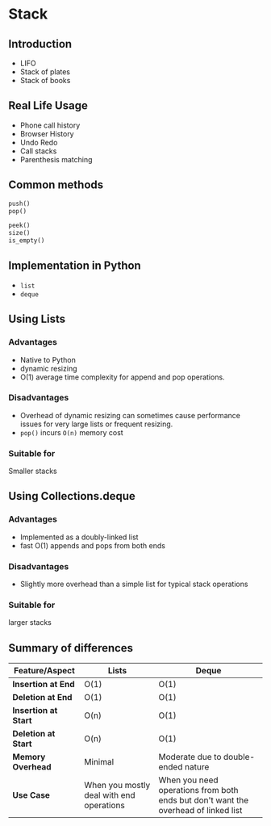 # Stack

## Introduction

- LIFO
- Stack of plates
- Stack of books

## Real Life Usage

- Phone call history
- Browser History
- Undo Redo
- Call stacks
- Parenthesis matching

## Common methods

```Python
push()
pop()

peek()
size()
is_empty()
```

## Implementation in Python

- `list`
- `deque`

## Using Lists

### Advantages

- Native to Python
- dynamic resizing
- O(1) average time complexity for append and pop operations.

### Disadvantages

- Overhead of dynamic resizing can sometimes cause performance issues for very large lists or frequent resizing.
- `pop()` incurs `O(n)` memory cost

### Suitable for

Smaller stacks

## Using Collections.deque

### Advantages

- Implemented as a doubly-linked list
- fast O(1) appends and pops from both ends

### Disadvantages

- Slightly more overhead than a simple list for typical stack operations

### Suitable for

larger stacks

## Summary of differences

| Feature/Aspect         | Lists                                    | Deque                                                                              |
|------------------------|------------------------------------------|------------------------------------------------------------------------------------|
| **Insertion at End**   | O(1)                                     | O(1)                                                                               |
| **Deletion at End**    | O(1)                                     | O(1)                                                                               |
| **Insertion at Start** | O(n)                                     | O(1)                                                                               |
| **Deletion at Start**  | O(n)                                     | O(1)                                                                               |
| **Memory Overhead**    | Minimal                                  | Moderate due to double-ended nature                                                |
| **Use Case**           | When you mostly deal with end operations | When you need operations from both ends but don't want the overhead of linked list |


